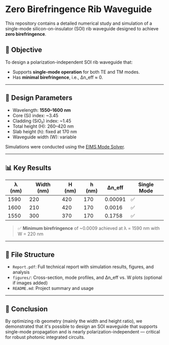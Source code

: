 # Zero Birefringence Rib Waveguide

This repository contains a detailed numerical study and simulation of a single-mode silicon-on-insulator (SOI) rib waveguide designed to achieve **zero birefringence**.

## 📌 Objective

To design a polarization-independent SOI rib waveguide that:
- Supports **single-mode operation** for both TE and TM modes.
- Has **minimal birefringence**, i.e., Δn_eff ≈ 0.

---

## 📐 Design Parameters

- Wavelength: **1550–1600 nm**
- Core (Si) index: ~3.45
- Cladding (SiO₂) index: ~1.45
- Total height (H): 260–420 nm
- Slab height (h): fixed at 170 nm
- Waveguide width (W): variable

Simulations were conducted using the [EIMS Mode Solver](https://www.computational-photonics.eu/eims.html).

---

## 📊 Key Results

| λ (nm) | Width (nm) | H (nm) | h (nm) | Δn_eff | Single Mode |
|--------|-------------|--------|--------|---------|--------------|
| 1590   | 220         | 420    | 170    | 0.00091 | ✅ |
| 1600   | 210         | 420    | 170    | 0.0016  | ✅ |
| 1550   | 300         | 370    | 170    | 0.1758  | ✅ |

> ✅ **Minimum birefringence** of ~0.0009 achieved at λ = 1590 nm with W = 220 nm

---

## 📁 File Structure

- `Report.pdf`: Full technical report with simulation results, figures, and analysis
- `figures/`: Cross-section, mode profiles, and Δn_eff vs. W plots (optional if images added)
- `README.md`: Project summary and usage

---

## 🧠 Conclusion

By optimizing rib geometry (mainly the width and height ratio), we demonstrated that it's possible to design an SOI waveguide that supports single-mode propagation and is nearly polarization-independent — critical for robust photonic integrated circuits.
